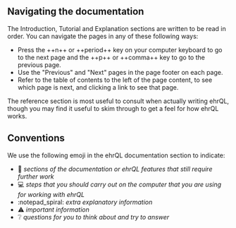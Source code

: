 ## Navigating the documentation

The Introduction, Tutorial and Explanation sections are written to be read in order.
You can navigate the pages in any of these following ways:

* Press the ++n++ or ++period++ key on your computer keyboard to go to the next page
  and the ++p++ or ++comma++ key to go to the previous page.
* Use the "Previous" and "Next" pages in the page footer on each page.
* Refer to the table of contents to the left of the page content,
  to see which page is next,
  and clicking a link to see that page.

The reference section is most useful to consult when actually writing ehrQL,
though you may find it useful to skim through to get a feel for how ehrQL works.

## Conventions

We use the following emoji in the ehrQL documentation section to indicate:

* :construction: *sections of the documentation
  or ehrQL features that still require further work*
* :computer: *steps that you should carry out on the computer
  that you are using for working with ehrQL*
* :notepad_spiral: *extra explanatory information*
* :warning: *important information*
* :grey_question: *questions for you to think about and try to answer*
